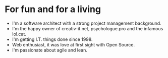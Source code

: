 # For fun and for a living
  * I'm a software architect with a strong project management background.
  * I'm the happy owner of creativ-it.net, psychologue.pro and the infamous lol.cat.
  * I'm getting I.T. things done since 1998.
  * Web enthusiast, it was love at first sight with Open Source.
  * I'm passionate about agile and lean.
